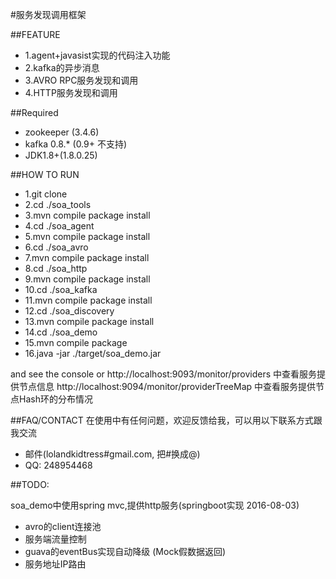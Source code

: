 #服务发现调用框架

##FEATURE

* 1.agent+javasist实现的代码注入功能 
* 2.kafka的异步消息  
* 3.AVRO RPC服务发现和调用
* 4.HTTP服务发现和调用

##Required
* zookeeper (3.4.6)
* kafka 0.8.* (0.9+ 不支持)
* JDK1.8+(1.8.0.25)



##HOW TO RUN
* 1.git clone
* 2.cd ./soa_tools
* 3.mvn compile package install
* 4.cd ./soa_agent
* 5.mvn compile package install
* 6.cd ./soa_avro
* 7.mvn compile package install
* 8.cd ./soa_http
* 9.mvn compile package install
* 10.cd ./soa_kafka
* 11.mvn compile package install
* 12.cd ./soa_discovery
* 13.mvn compile package install
* 14.cd ./soa_demo 
* 15.mvn compile package
* 16.java -jar ./target/soa_demo.jar

and see the console
or 
http://localhost:9093/monitor/providers 中查看服务提供节点信息
http://localhost:9094/monitor/providerTreeMap 中查看服务提供节点Hash环的分布情况

##FAQ/CONTACT
在使用中有任何问题，欢迎反馈给我，可以用以下联系方式跟我交流

* 邮件(lolandkidtress#gmail.com, 把#换成@)
* QQ: 248954468


##TODO:

soa_demo中使用spring mvc,提供http服务(springboot实现 2016-08-03)

* avro的client连接池
* 服务端流量控制
* guava的eventBus实现自动降级 (Mock假数据返回)
* 服务地址IP路由